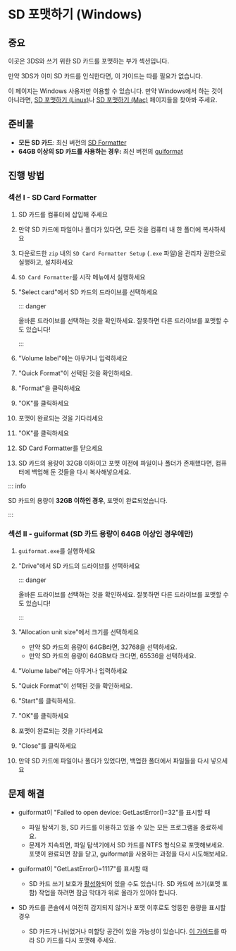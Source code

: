 # SD 포맷하기 (Windows)

## 중요

이곳은 3DS와 쓰기 위한 SD 카드를 포맷하는 부가 섹션입니다.

만약 3DS가 이미 SD 카드를 인식한다면, 이 가이드는 따를 필요가 없습니다.

이 페이지는 Windows 사용자만 이용할 수 있습니다. 만약 Windows에서 하는 것이 아니라면, [SD 포맷하기 (Linux)](formatting-sd-\(linux\))나 [SD 포맷하기 (Mac)](formatting-sd-\(mac\)) 페이지들을 찾아봐 주세요.

## 준비물

- **모든 SD 카드**: 최신 버전의 [SD Formatter](https://www.sdcard.org/downloads/formatter/sd-memory-card-formatter-for-windows-download/)
- **64GB 이상의 SD 카드를 사용하는 경우:** 최신 버전의 [guiformat](http://ridgecrop.co.uk/index.htm?guiformat.htm)

## 진행 방법

### 섹션 I - SD Card Formatter

1. SD 카드를 컴퓨터에 삽입해 주세요

2. 만약 SD 카드에 파일이나 폴더가 있다면, 모든 것을 컴퓨터 내 한 폴더에 복사하세요

3. 다운로드한 `zip` 내의 `SD Card Formatter Setup` (`.exe` 파일)을 관리자 권한으로 실행하고, 설치하세요

4. `SD Card Formatter`를 시작 메뉴에서 실행하세요

5. "Select card"에서 SD 카드의 드라이브를 선택하세요

    ::: danger

    올바른 드라이브를 선택하는 것을 확인하세요. 잘못하면 다른 드라이브를 포맷할 수도 있습니다!

    :::

6. "Volume label"에는 아무거나 입력하세요

7. "Quick Format"이 선택된 것을 확인하세요.

8. "Format"을 클릭하세요

9. "OK"를 클릭하세요

10. 포맷이 완료되는 것을 기다리세요

11. "OK"를 클릭하세요

12. SD Card Formatter를 닫으세요

13. SD 카드의 용량이 32GB 이하이고 포맷 이전에 파일이나 폴더가 존재했다면, 컴퓨터에 백업해 둔 것들을 다시 복사해넣으세요.

::: info

SD 카드의 용량이 **32GB 이하인 경우**, 포맷이 완료되었습니다.

:::

### 섹션 II - guiformat (SD 카드 용량이 64GB 이상인 경우에만)

1. `guiformat.exe`를 실행하세요

2. "Drive"에서 SD 카드의 드라이브를 선택하세요

    ::: danger

    올바른 드라이브를 선택하는 것을 확인하세요. 잘못하면 다른 드라이브를 포맷할 수도 있습니다!

    :::

3. "Allocation unit size"에서 크기를 선택하세요
    - 만약 SD 카드의 용량이 64GB라면, 32768을 선택하세요.
    - 만약 SD 카드의 용량이 64GB보다 크다면, 65536을 선택하세요.

4. "Volume label"에는 아무거나 입력하세요

5. "Quick Format"이 선택된 것을 확인하세요.

6. "Start"를 클릭하세요.

7. "OK"를 클릭하세요

8. 포맷이 완료되는 것을 기다리세요

9. "Close"를 클릭하세요

10. 만약 SD 카드에 파일이나 폴더가 있었다면, 백업한 폴더에서 파일들을 다시 넣으세요

## 문제 해결

- guiformat이 "Failed to open device: GetLastError()=32"를 표시할 때
    - 파일 탐색기 등, SD 카드를 이용하고 있을 수 있는 모든 프로그램을 종료하세요.
    - 문제가 지속되면, 파일 탐색기에서 SD 카드를 NTFS 형식으로 포맷해보세요. 포맷이 완료되면 창을 닫고, guiformat을 사용하는 과정을 다시 시도해보세요.

- guiformat이 "GetLastError()=1117"를 표시할 때
    - SD 카드 쓰기 보호가 [활성화](/images/sdlock.png)되어 있을 수도 있습니다. SD 카드에 쓰기(포맷 포함) 작업을 하려면 잠금 막대가 위로 올라가 있어야 합니다.

- SD 카드를 콘솔에서 여전히 감지되지 않거나 포맷 이후로도 엉뚱한 용량을 표시할 경우
    - SD 카드가 나뉘었거나 미할당 공간이 있을 가능성이 있습니다. [이 가이드](https://wiki.hacks.guide/wiki/SD_Clean/Windows)를 따라 SD 카드를 다시 포맷해 주세요.
